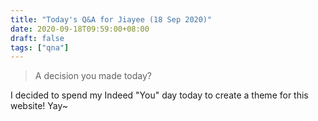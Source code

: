 ```yaml
---
title: "Today's Q&A for Jiayee (18 Sep 2020)"
date: 2020-09-18T09:59:00+08:00
draft: false
tags: ["qna"]
---
```

> A decision you made today?

I decided to spend my Indeed "You" day today to create a theme for this website! Yay~
